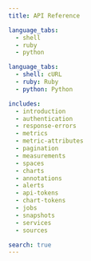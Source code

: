```yaml
---
title: API Reference

language_tabs:
  - shell
  - ruby
  - python

language_tabs:
  - shell: cURL
  - ruby: Ruby
  - python: Python

includes:
  - introduction
  - authentication
  - response-errors
  - metrics
  - metric-attributes
  - pagination
  - measurements
  - spaces
  - charts
  - annotations
  - alerts
  - api-tokens
  - chart-tokens
  - jobs
  - snapshots
  - services
  - sources

search: true
---
```


